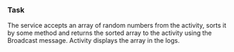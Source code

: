 ### Task
The service accepts an array of random numbers from the activity, sorts it by some method and returns the sorted array to the activity using the Broadcast message. Activity displays the array in the logs.
